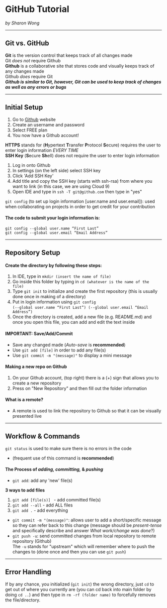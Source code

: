 # GitHub Tutorial  
_by Sharon Wong_

---
## Git vs. GitHub
**Git** is the version control that keeps track of all changes made  
Git _does not_ require Github  
**Github** is a collaborative site that stores code and visually keeps track of any changes made  
Github _does_ require Git  
**_Github is similar to Git, however, Git can be used to keep track of changes as well as any errors or bugs_**

---
## Initial Setup
1. Go to [Github](http://www.github.com) website
2. Create an username and password
3. Select FREE plan
4. You now have a Github account!  

**HTTPS** stands for (**H**ypertext **T**ransfer **P**rotocol **S**ecure) requires the user to enter login information _EVERY TIME_  
**SSH Key** (**S**ecure **Sh**ell) does not require the user to enter login information

1. Log in onto Github
2. In settings (on the left side) select SSH key 
3. Click 'Add SSH Key' 
4. Add title and copy the SSH key (starts with ssh-rsa) from where you want to link (in this case, we are using Cloud 9)
5. Open IDE and type in `ssh -T git@github.com` then type in "yes"  

`git config` (to set up login information [user.name and user.email]): used when collaborating on projects in order to get credit for your contribution  
#### The code to submit your login information is:  
`git config --global user.name “First Last”`  
`git config --global user.email “Email Address”`

---
## Repository Setup
#### Create the directory by following these steps:   
1. In IDE, type in `mkdir (insert the name of file)`  
2. Go inside this folder by typing in `cd (whatever is the name of the file)`  
3. Type `git init` to initialize and create the first repository (this is usually done once in making of a directory)  
4. Put in login information using `git config`  
`(--global user.name “First Last”) (--global user.email “Email Address”)`  
5. Once the directory is created, add a new file (e.g. README.md) and once you open this file, you can add and edit the text inside   

#### IMPORTANT: Save/Add/Commit  
- Save any changed made (_Auto-save_ is **recommended**)  
- Use `git add [file]` in order to add any file(s) 
- Use `git commit -m "(message)"` to display a mini message  

#### Making a new repo on Github  
1. On your Github account, (top right) there is a (+) sign that allows you to create a new repository
2. Press on "New Repository" and then fill out the folder information  

#### What is a remote?
* A remote is used to link the repository to Github so that it can be visually presented live

---
## Workflow & Commands
`git status` is used to make sure there is no errors in the code   
- (frequent use of this command is **recommended**)

#### The Process of _adding, committing,_ & _pushing_ 
* `git add`: add any 'new' file(s)  

**3 ways to add files**  
1. `git add [file(s)] ` - add committed file(s)   
2. `git add --all` - add ALL files  
3. `git add .` - add everything


* `git commit -m "(message)"`: allows user to add a short/specific message so they can refer back to this change (message should be _present-tense_ and specifically describe and answer _What work/change was done_?) 
* `git push -u`: send committed changes from local repository to remote repository (Github)  
The `-u` stands for "upstream" which will remember where to push the changes to (done once and then you can use `git push`) 

---
## Error Handling
If by any chance, you initialized (`git init`) the wrong directory, just `cd` to get out of where you currently are (you can cd back into main folder by doing `cd ..`) and then type in `rm -rf (folder name)` to forcefully removes the file/directory. 